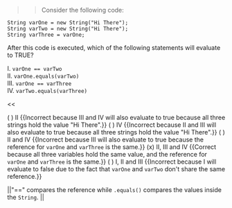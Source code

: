 >>Consider the following code:
<pre><code class="java language-java">String varOne = new String("Hi There");
String varTwo = new String("Hi There");
String varThree = varOne;
</code></pre>
<p>After this code is executed, which of the following statements will evaluate to TRUE?</p>
<p>I. <code>varOne == varTwo</code><br/>
II. <code>varOne.equals(varTwo)</code><br/>
III. <code>varOne == varThree</code><br/>
IV. <code>varTwo.equals(varThree)</code></p><<

( ) II {{Incorrect because III and IV will also evaluate to true because all three strings hold the value "Hi There".}}
( ) IV {{Incorrect because II and III will also evaluate to true because all three strings hold the value "Hi There".}}
( ) II and IV {{Incorrect because III will also evaluate to true because the reference for <code>varOne</code> and <code>varThree</code> is the same.}}
(x) II, III and IV {{Correct because all three variables hold the same value, and the reference for <code>varOne</code> and <code>varThree</code> is the same.}}
( ) I, II and III {{Incorrect because I will evaluate to false due to the fact that <code>varOne</code> and <code>varTwo</code> don't share the same reference.}}

||"==" compares the reference while <code>.equals()</code> compares the values inside the <code>String</code>. ||
